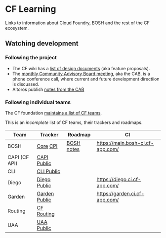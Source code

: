 
# CF Learning

Links to information about Cloud Foundry, BOSH and the rest of the CF
ecosystem.


## Watching development

### Following the project

- The CF wiki has a [list of design
documents](https://github.com/cloudfoundry-community/cf-docs-contrib/wiki/Design-Documents)
(aka feature proposals).
- The [monthly Community Advisory Board
  meeting](https://docs.google.com/document/d/1SCOlAquyUmNM-AQnekCOXiwhLs6gveTxAcduvDcW_xI/edit#),
aka the CAB, is a phone conference call, where current and future development
directiion is discussed.
- Altoros publish [notes from the CAB](http://www.altoros.com/blog/tag/cab/) 

### Following individual teams

The CF foundation [maintains a list of CF
teams](https://docs.google.com/spreadsheets/d/1hg0EA3aB9wiCq8SgCU90ft4qrHvczsUjK0W_31APWxM/edit#gid=0).

This is an *incomplete* list of CF teams, their trackers and roadmaps.

| Team | Tracker | Roadmap | CI |
| ---- | ------- | ------- | --- |
| BOSH | [Core](https://www.pivotaltracker.com/n/projects/956238) [CPI](https://www.pivotaltracker.com/n/projects/1133984) | [BOSH notes](https://github.com/cloudfoundry/bosh-notes) | https://main.bosh-ci.cf-app.com/ |
| CAPI (CF API) | [CAPI Public](https://www.pivotaltracker.com/n/projects/966314) | | | 
| CLI | [CLI Public](https://www.pivotaltracker.com/n/projects/892938) | | |
| Diego | [Diego Public](https://www.pivotaltracker.com/n/projects/1003146) | | https://diego.ci.cf-app.com/ | 
| Garden | [Garden Public](https://www.pivotaltracker.com/n/projects/1158420) | | https://garden.ci.cf-app.com/ |
| Routing | [CF Routing](https://www.pivotaltracker.com/n/projects/1358110) | | |
| UAA | [UAA Public](https://www.pivotaltracker.com/n/projects/997278) | | |


